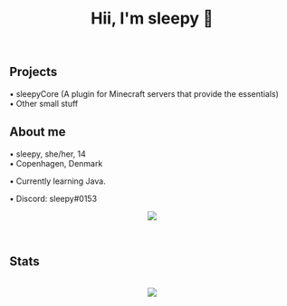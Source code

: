 <div align="center">
  <h1>Hii, I'm sleepy 👋</h1> <br/>
</div>

<h2>Projects</h2>
• sleepyCore (A plugin for Minecraft servers that provide the essentials)<br />
• Other small stuff

<h2>About me</h2>
• sleepy, she/her, 14<br />
• Copenhagen, Denmark<br />

• Currently learning Java.<br />

• Discord: sleepy#0153<br />

<p align="center"><a href="https://discord.com/users/404172784407937024"><img align="center" src="https://lanyard-profile-readme.vercel.app/api/404172784407937024?bg=302c33"></a></p>

<br />

<h2>Stats</h2>
<p align = center>
  <br />
  <img src = "https://github-readme-streak-stats.herokuapp.com/?user=sleepyylol&theme=dracula">
</p>

